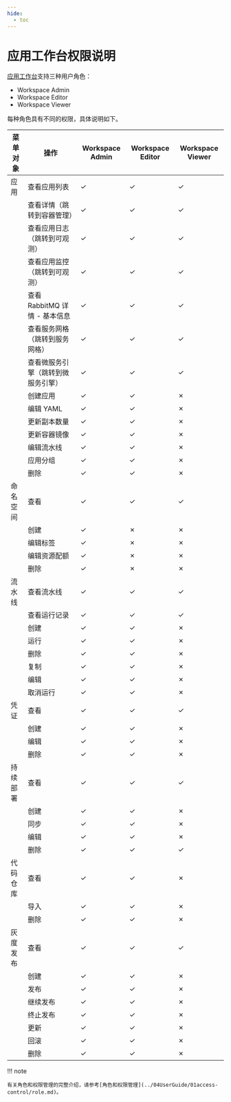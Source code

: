 ```yaml
---
hide:
  - toc
---
```


# 应用工作台权限说明

[应用工作台](../../amamba/01ProductBrief/what.md)支持三种用户角色：

- Workspace Admin
- Workspace Editor
- Workspace Viewer

每种角色具有不同的权限，具体说明如下。

<!--
有权限使用`&check;`，无权限使用`&cross;`
-->

| 菜单对象 | 操作                               | Workspace Admin | Workspace Editor | Workspace Viewer |
| -------- | ---------------------------------- | --------------- | ---------------- | ---------------- |
| 应用     | 查看应用列表                       | &check;         | &check;          | &check;          |
|          | 查看详情（跳转到容器管理）         | &check;         | &check;          | &check;          |
|          | 查看应用日志（跳转到可观测）       | &check;         | &check;          | &check;          |
|          | 查看应用监控（跳转到可观测）       | &check;         | &check;          | &check;          |
|          | 查看 RabbitMQ 详情 - 基本信息      | &check;         | &check;          | &check;          |
|          | 查看服务网格（跳转到服务网格）     | &check;         | &check;          | &check;          |
|          | 查看微服务引擎（跳转到微服务引擎） | &check;         | &check;          | &check;          |
|          | 创建应用                           | &check;         | &check;          | &cross;          |
|          | 编辑 YAML                          | &check;         | &check;          | &cross;          |
|          | 更新副本数量                       | &check;         | &check;          | &cross;          |
|          | 更新容器镜像                       | &check;         | &check;          | &cross;          |
|          | 编辑流水线                         | &check;         | &check;          | &cross;          |
|          | 应用分组                           | &check;         | &check;          | &cross;          |
|          | 删除                               | &check;         | &check;          | &cross;          |
| 命名空间 | 查看                               | &check;         | &check;          | &check;          |
|          | 创建                               | &check;         | &cross;          | &cross;          |
|          | 编辑标签                           | &check;         | &cross;          | &cross;          |
|          | 编辑资源配额                       | &check;         | &cross;          | &cross;          |
|          | 删除                               | &check;         | &cross;          | &cross;          |
| 流水线   | 查看流水线                         | &check;         | &check;          | &check;          |
|          | 查看运行记录                       | &check;         | &check;          | &check;          |
|          | 创建                               | &check;         | &check;          | &cross;          |
|          | 运行                               | &check;         | &check;          | &cross;          |
|          | 删除                               | &check;         | &check;          | &cross;          |
|          | 复制                               | &check;         | &check;          | &cross;          |
|          | 编辑                               | &check;         | &check;          | &cross;          |
|          | 取消运行                           | &check;         | &check;          | &cross;          |
| 凭证     | 查看                               | &check;         | &check;          | &check;          |
|          | 创建                               | &check;         | &check;          | &cross;          |
|          | 编辑                               | &check;         | &check;          | &cross;          |
|          | 删除                               | &check;         | &check;          | &cross;          |
| 持续部署 | 查看                               | &check;         | &check;          | &check;          |
|          | 创建                               | &check;         | &check;          | &cross;          |
|          | 同步                               | &check;         | &check;          | &cross;          |
|          | 编辑                               | &check;         | &check;          | &cross;          |
|          | 删除                               | &check;         | &check;          | &check;          |
| 代码仓库 | 查看                               | &check;         | &check;          | &cross;          |
|          | 导入                               | &check;         | &check;          | &cross;          |
|          | 删除                               | &check;         | &check;          | &cross;          |
| 灰度发布 | 查看                               | &check;         | &check;          | &check;          |
|          | 创建                               | &check;         | &check;          | &cross;          |
|          | 发布                               | &check;         | &check;          | &cross;          |
|          | 继续发布                           | &check;         | &check;          | &cross;          |
|          | 终止发布                           | &check;         | &check;          | &cross;          |
|          | 更新                               | &check;         | &check;          | &cross;          |
|          | 回滚                               | &check;         | &check;          | &cross;          |
|          | 删除                               | &check;         | &check;          | &cross;          |

!!! note

    有关角色和权限管理的完整介绍，请参考[角色和权限管理](../04UserGuide/01access-control/role.md)。
